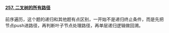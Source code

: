 #### [257. 二叉树的所有路径](https://leetcode.cn/problems/binary-tree-paths/)

前序遍历，这个题的递归和其他题有点区别，一开始不是递归终止条件，而是先把节点push进路径，再判断叶子节点处理路径，再单层递归逻辑做回溯。
